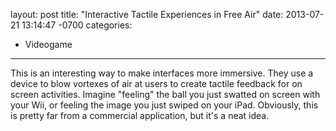layout: post
title:  "Interactive Tactile Experiences in Free Air"
date:   2013-07-21 13:14:47 -0700
categories:
  - Videogame
---

This is an interesting way to make interfaces more immersive. They use a device to blow vortexes of air at users to create tactile feedback for on screen activities. Imagine "feeling" the ball you just swatted on screen with your Wii, or feeling the image you just swiped on your iPad. Obviously, this is pretty far from a commercial application, but it's a neat idea.

